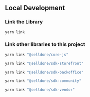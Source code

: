 ## Local Development


###  Link the Library

```bash
yarn link
```


### Link other libraries to this project

```bash
yarn link "@selldone/core-js"

yarn link "@selldone/sdk-storefront"

yarn link "@selldone/sdk-backoffice"

yarn link "@selldone/sdk-community"

yarn link "@selldone/sdk-vendor"

```
